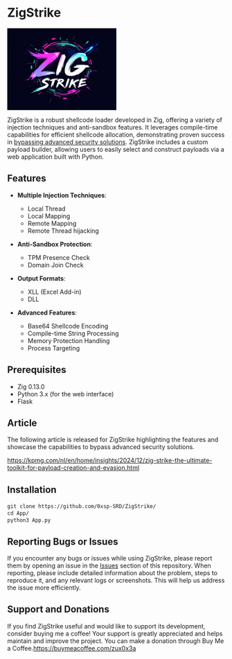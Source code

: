 # ZigStrike

<img src="https://github.com/0xsp-SRD/0xsp.com/blob/main/images/3e209efa-4228-4119-b9dc-590a0aa183cb.jpeg" width=50% height=50% align="center">


ZigStrike is a robust shellcode loader developed in Zig, offering a variety of injection techniques and anti-sandbox features. It leverages compile-time capabilities for efficient shellcode allocation, demonstrating proven success in [bypassing advanced security solutions](https://kpmg.com/nl/en/home/insights/2024/12/zig-strike-the-ultimate-toolkit-for-payload-creation-and-evasion.html). ZigStrike includes a custom payload builder, allowing users to easily select and construct payloads via a web application built with Python.

## Features

- **Multiple Injection Techniques**:
  - Local Thread 
  - Local Mapping
  - Remote Mapping
  - Remote Thread hijacking

- **Anti-Sandbox Protection**:
  - TPM Presence Check
  - Domain Join Check

- **Output Formats**:
  - XLL (Excel Add-in)
  - DLL

- **Advanced Features**:
  - Base64 Shellcode Encoding
  - Compile-time String Processing
  - Memory Protection Handling
  - Process Targeting

## Prerequisites

- Zig 0.13.0
- Python 3.x (for the web interface)
- Flask

## Article 

The following article is released for ZigStrike highlighting the features and showcase the capabilities to bypass advanced security solutions. 

https://kpmg.com/nl/en/home/insights/2024/12/zig-strike-the-ultimate-toolkit-for-payload-creation-and-evasion.html


## Installation 

```
git clone https://github.com/0xsp-SRD/ZigStrike/
cd App/ 
python3 App.py 
```

## Reporting Bugs or Issues

If you encounter any bugs or issues while using ZigStrike, please report them by opening an issue in the [Issues](https://github.com/0xsp-SRD/ZigStrike/issues) section of this repository. When reporting, please include detailed information about the problem, steps to reproduce it, and any relevant logs or screenshots. This will help us address the issue more efficiently.


## Support and Donations
If you find ZigStrike useful and would like to support its development, consider buying me a coffee! Your support is greatly appreciated and helps maintain and improve the project. You can make a donation through Buy Me a Coffee.https://buymeacoffee.com/zux0x3a

